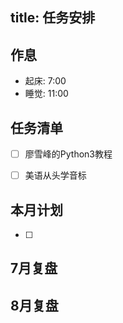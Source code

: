 
title: 任务安排
---

## 作息

 * 起床: 7:00
 * 睡觉: 11:00


## 任务清单

- [ ] 廖雪峰的Python3教程
- [ ] 美语从头学音标


## 本月计划
- [ ] 


## 7月复盘

## 8月复盘






